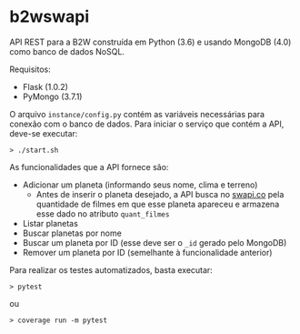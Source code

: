 # b2wswapi
API REST para a B2W construída em Python (3.6) e usando MongoDB (4.0) como banco de dados NoSQL.

Requisitos:
* Flask (1.0.2)
* PyMongo (3.7.1)

O arquivo `instance/config.py` contém as variáveis necessárias para conexão com o banco de dados. Para iniciar o serviço que contém a API, deve-se executar:
```Shell
> ./start.sh
```

As funcionalidades que a API fornece são:
* Adicionar um planeta (informando seus nome, clima e terreno)
    * Antes de inserir o planeta desejado, a API busca no [swapi.co](https://swapi.co) pela quantidade de filmes em que esse planeta apareceu e armazena esse dado no atributo `quant_filmes`
* Listar planetas
* Buscar planetas por nome
* Buscar um planeta por ID (esse deve ser o `_id` gerado pelo MongoDB)
* Remover um planeta por ID (semelhante à funcionalidade anterior)

Para realizar os testes automatizados, basta executar:
```Shell
> pytest
```

ou

```Shell
> coverage run -m pytest
```
